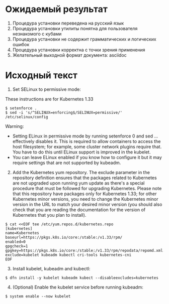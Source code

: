 # Ожидаемый результат

1.	Процедура установки переведена на русский язык
2.	Процедура установки утилиты понятна для пользователя незнакомого с кубами
3.	Процедура установки не содержит грамматических и логических ошибок
4.	Процедура установки корректна с точки зрения применения
5.	Желательный выходной формат документа: asciidoc

# Исходный текст

1.	Set SELinux to permissive mode:

These instructions are for Kubernetes 1.33

```
$ setenforce .
$ sed -i 's/^SELINUX=enforcing$/SELINUX=permissive/' /etc/selinux/config
```

Warning:

-	Setting ELinux in permissive mode by running setenforce 0 and sed ... effectively disables it. This is required to allow containers to access the host filesystem; for example, some cluster network plugins require that. You have to do this until ELinux support is improved in the kubelet.
-	You can leave ELinux enabled if you know how to configure it but it may require settings that are not supported by kubeadm.

2.	Add the Kubernetes yum repository. The exclude parameter in the repository definition ensures that the packages related to Kubernetes are not upgraded upon running yum update as there's a special procedure that must be followed for upgrading Kubernetes. Please note that this repository have packages only for Kubernetes 1.33; for other Kubernetes minor versions, you need to change the Kubernetes minor version in the URL to match your desired minor version (you should also check that you are reading the documentation for the version of Kubernetes that you plan to install).

```
$ cat <<EOF tee /etc/yum.repos.d/kubernetes.repo
[kubernetes]
name=Kubernetes
baseurl=https://pkgs.k8s.io/core:/stable:/v1.33/rpm/
enabled=0
gpgcheck=1
gpgkey=https://pkgs.k8s.io/core:/stable:/v1.33/rpm/repodata/repomd.xml.key
exclude=kubelet kubeadm kubectl cri-tools kubernetes-cni
EOF
```

3.	Install kubelet, kubeadm and kubectl:

```
$ dfn install -y kubelet kubeadm kubect --disableexcludes=kubernetes
```

4.	(Optional) Enable the kubelet service before running kubeadm:

```
$ system enable --now kubelet
```
